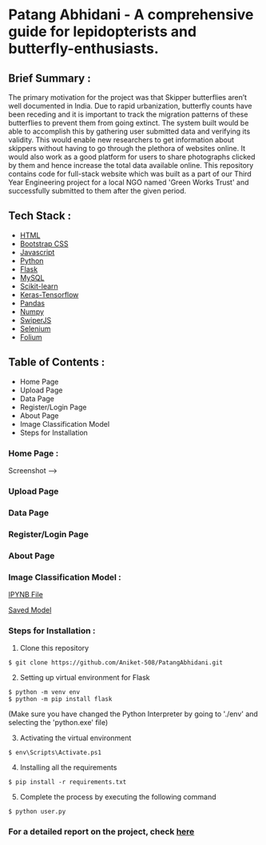 # Patang Abhidani - A comprehensive guide for lepidopterists and butterfly-enthusiasts.

## Brief Summary :
The primary motivation for the project was that Skipper butterflies aren’t well documented in India. Due to rapid urbanization, butterfly counts have been receding and it is important to track the migration patterns of these butterflies to prevent them from going extinct. The system built would be able to accomplish this by gathering user submitted data and verifying its validity. This would enable new researchers to get information about skippers without having to go through the plethora of websites online. It would also work as a good platform for users to share photographs clicked by them and hence increase the total data available online.
This repository contains code for full-stack website which was built as a part of our Third Year Engineering project for a local NGO named 'Green Works Trust' and successfully submitted to them after the given period.

## Tech Stack :
- [HTML](https://en.wikipedia.org/wiki/HTML)
- [Bootstrap CSS](https://en.wikipedia.org/wiki/Bootstrap_(front-end_framework))
- [Javascript](https://en.wikipedia.org/wiki/JavaScript)
- [Python](https://en.wikipedia.org/wiki/Python_(programming_language))
- [Flask](https://en.wikipedia.org/wiki/Flask_(web_framework))
- [MySQL](https://en.wikipedia.org/wiki/MySQL)
- [Scikit-learn](https://en.wikipedia.org/wiki/Scikit-learn)
- [Keras-Tensorflow](https://en.wikipedia.org/wiki/Keras)
- [Pandas](https://en.wikipedia.org/wiki/Pandas_(software))
- [Numpy](https://en.wikipedia.org/wiki/NumPy)
- [SwiperJS](https://swiperjs.com/swiper-api)
- [Selenium](https://en.wikipedia.org/wiki/Selenium_(software))
- [Folium](https://python-visualization.github.io/folium/)

## Table of Contents :
- Home Page
- Upload Page
- Data Page 
- Register/Login Page
- About Page
- Image Classification Model
- Steps for Installation

### Home Page :
Screenshot -->

### Upload Page
### Data Page 
### Register/Login Page
### About Page

### Image Classification Model :
[IPYNB File](https://github.com/Aniket-508/PatangAbhidani/blob/main/model/Classification_using_Transfer_learning.ipynb) 

[Saved Model](https://github.com/Aniket-508/PatangAbhidani/blob/main/model/model.h5)  


### Steps for Installation :
1. Clone this repository
```
$ git clone https://github.com/Aniket-508/PatangAbhidani.git
```
2. Setting up virtual environment for Flask
```
$ python -m venv env
$ python -m pip install flask
```     
(Make sure you have changed the Python Interpreter by going to './env' and selecting the 'python.exe' file)

3. Activating the virtual environment
```
$ env\Scripts\Activate.ps1
```
4. Installing all the requirements
```
$ pip install -r requirements.txt
```
5. Complete the process by executing the following command 
```
$ python user.py
```
### For a detailed report on the project, check [here](https://docs.google.com/document/d/1xEumbL4Hbt-EMJ50DFR8WZnEXBHlCUmx_SOB2FV-SV8/edit?usp=sharing)
